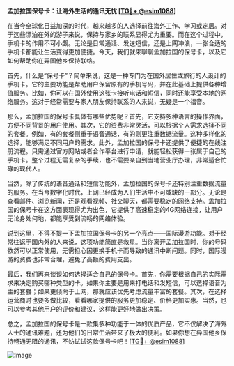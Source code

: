 **孟加拉国保号卡：让海外生活的通讯无忧 [[TG💪+ @esim1088](https://t.me/s/esim1088)]**

在当今全球化日益加深的时代，越来越多的人选择前往海外工作、学习或定居。对于这些漂泊在外的游子来说，保持与家乡的联系显得尤为重要。而在这个过程中，手机卡的作用不可小觑。无论是日常通话、发送短信，还是上网冲浪，一张合适的手机卡都能让生活变得更加便捷。今天，我们就来聊聊孟加拉国的保号卡，以及它如何帮助你在异国他乡保持联络。

首先，什么是“保号卡”？简单来说，这是一种专门为在国外居住或旅行的人设计的手机卡。它的主要功能是帮助用户保留原有的手机号码，并在此基础上提供各种增值服务。比如，你可以在国外使用这张卡接听电话和短信，同时还能享受本地的网络服务。这对于经常需要与家人朋友保持联系的人来说，无疑是一个福音。

那么，孟加拉国的保号卡具体有哪些优势呢？首先，它支持多种语言的操作界面，方便不同背景的用户使用。其次，它的资费非常灵活，可以根据个人需求选择不同的套餐。例如，有的套餐侧重于语音通话，有的则更注重数据流量。这种多样化的选择，能够满足不同用户的需求。此外，孟加拉国的保号卡还提供了便捷的在线注册流程。只需通过官方网站或者合作平台进行申请，就能轻松获得一张属于自己的手机卡。整个过程无需复杂的手续，也不需要亲自到当地营业厅办理，非常适合忙碌的现代人。

当然，除了传统的语音通话和短信功能外，孟加拉国的保号卡还特别注重数据流量的服务。在当今数字化时代，上网已经成为人们生活中不可或缺的一部分。无论是查看邮件、浏览新闻，还是观看视频、社交聊天，都需要稳定的网络支持。孟加拉国的保号卡在这方面表现得尤为出色，它提供了高速稳定的4G网络连接，让用户无论身处何地，都能享受到流畅的网络体验。

说到这里，不得不提一下孟加拉国保号卡的另一个亮点——国际漫游功能。对于经常往返于国内外的人来说，这项功能简直是救星。当你离开孟加拉国时，你的号码依然可以正常使用，无需担心因更换手机卡而导致的通讯中断问题。同时，国际漫游的资费也非常合理，避免了高额的费用支出。

最后，我们再来谈谈如何选择适合自己的保号卡。首先，你需要根据自己的实际需求来决定购买哪种类型的卡。如果你主要是用来打电话和发短信，可以选择语音为主的套餐；如果更倾向于上网，那就应该优先考虑流量丰富的套餐。其次，在选择运营商时也要多做比较，看看哪家提供的服务更加稳定、价格更加实惠。当然，也可以参考其他用户的评价和建议，这样能更好地做出决策。

总之，孟加拉国的保号卡是一款集多种功能于一体的优质产品，它不仅解决了海外人士的通讯难题，还为他们的日常生活带来了极大的便利。如果你想在异国他乡保持畅通无阻的通讯，不妨试试这款保号卡吧！[[TG💪+ @esim1088](https://t.me/s/esim1088)] 

![Image](https://i.postimg.cc/4NQfJmqS/Snipaste-2025-05-13-00-14-12.png)